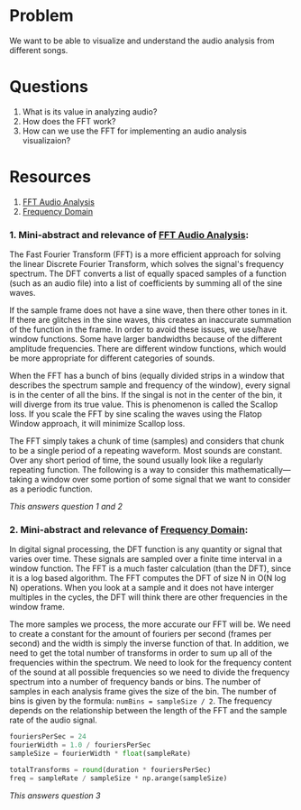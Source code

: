 # Problem
We want to be able to visualize and understand the audio analysis from different songs.

# Questions
1. What is its value in analyzing audio?
2. How does the FFT work?
3. How can we use the FFT for implementing an audio analysis visualizaion?

# Resources
1. [FFT Audio Analysis]
2. [Frequency Domain]

### 1. Mini-abstract and relevance of [FFT Audio Analysis]:
The Fast Fourier Transform (FFT) is a more efficient approach for solving the linear Discrete Fourier Transform, which solves the signal's frequency spectrum. The DFT converts a list of equally spaced samples of a function (such as an audio file) into a list of coefficients by summing all of the sine waves. 

If the sample frame does not have a sine wave, then there other tones in it. If there are glitches in the sine waves, this creates an inaccurate summation of the function in the frame. In order to avoid these issues, we use/have window functions. Some have larger bandwidths because of the different amplitude frequencies. There are different window functions, which would be more appropriate for different categories of sounds.

When the FFT has a bunch of bins (equally divided strips in a window that describes the spectrum sample and frequency of the window), every signal is in the center of all the bins. If the singal is not in the center of the bin, it will diverge from its true value. This is phenomenon is called the Scallop loss. If you scale the FFT by sine scaling the waves using the Flatop Window approach, it will minimize Scallop loss.

The FFT simply takes a chunk of time (samples) and considers that chunk to be a single period of a repeating waveform. Most sounds are constant. Over any short period of time, the sound usually look like a regularly repeating function. The following is a way to consider this mathematically—taking a window over some portion of some signal that we want to consider as a periodic function.

*This answers question 1 and 2*

### 2. Mini-abstract and relevance of [Frequency Domain]:
In digital signal processing, the DFT function is any quantity or signal that varies over time. These signals are sampled over a finite time interval in a window function. The FFT is a much faster calculation (than the DFT), since it is a log based algorithm. The FFT computes the DFT of size N in O(N log N) operations. When you look at a sample and it does not have interger multiples in the cycles, the DFT will think there are other frequencies in the window frame. 

The more samples we process, the more accurate our FFT will be. We need to create a constant for the amount of fouriers per second (frames per second) and the width is simply the inverse function of that. In addition, we need to get the total number of transforms in order to sum up all of the frequencies within the spectrum. We need to look for the frequency content of the sound at all possible frequencies so we need to divide the frequency spectrum into a number of frequency bands or bins. The number of samples in each analysis frame gives the size of the bin. The number of bins is given by the formula: ```numBins = sampleSize / 2```. The frequency depends on the relationship between the length of the FFT and the sample rate of the audio signal.

```python
fouriersPerSec = 24
fourierWidth = 1.0 / fouriersPerSec
sampleSize = fourierWidth * float(sampleRate)

totalTransforms = round(duration * fouriersPerSec)
freq = sampleRate / sampleSize * np.arange(sampleSize)
```

*This answers question 3*

[FFT Audio Analysis]: https://www.youtube.com/watch?v=tqcZrPMi4nk
[Frequency Domain]: http://music.columbia.edu/cmc/musicandcomputers/chapter3/03_04.php
